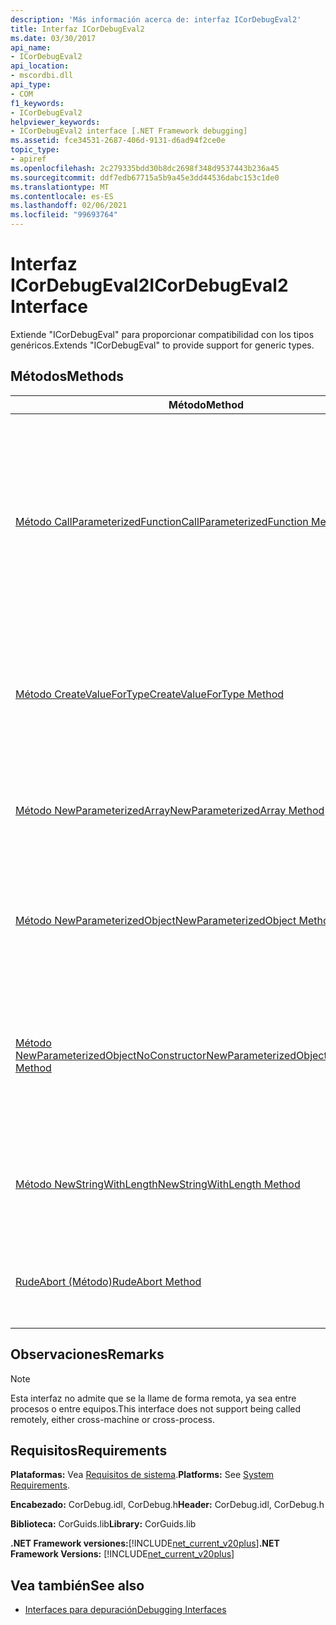 ```yaml
---
description: 'Más información acerca de: interfaz ICorDebugEval2'
title: Interfaz ICorDebugEval2
ms.date: 03/30/2017
api_name:
- ICorDebugEval2
api_location:
- mscordbi.dll
api_type:
- COM
f1_keywords:
- ICorDebugEval2
helpviewer_keywords:
- ICorDebugEval2 interface [.NET Framework debugging]
ms.assetid: fce34531-2687-406d-9131-d6ad94f2ce0e
topic_type:
- apiref
ms.openlocfilehash: 2c279335bdd30b8dc2698f348d9537443b236a45
ms.sourcegitcommit: ddf7edb67715a5b9a45e3dd44536dabc153c1de0
ms.translationtype: MT
ms.contentlocale: es-ES
ms.lasthandoff: 02/06/2021
ms.locfileid: "99693764"
---
```

# <a name="icordebugeval2-interface"></a><span data-ttu-id="8bf4e-103">Interfaz ICorDebugEval2</span><span class="sxs-lookup"><span data-stu-id="8bf4e-103">ICorDebugEval2 Interface</span></span>

<span data-ttu-id="8bf4e-104">Extiende "ICorDebugEval" para proporcionar compatibilidad con los tipos genéricos.</span><span class="sxs-lookup"><span data-stu-id="8bf4e-104">Extends "ICorDebugEval" to provide support for generic types.</span></span>  
  
## <a name="methods"></a><span data-ttu-id="8bf4e-105">Métodos</span><span class="sxs-lookup"><span data-stu-id="8bf4e-105">Methods</span></span>  
  
|<span data-ttu-id="8bf4e-106">Método</span><span class="sxs-lookup"><span data-stu-id="8bf4e-106">Method</span></span>|<span data-ttu-id="8bf4e-107">Descripción</span><span class="sxs-lookup"><span data-stu-id="8bf4e-107">Description</span></span>|  
|------------|-----------------|  
|[<span data-ttu-id="8bf4e-108">Método CallParameterizedFunction</span><span class="sxs-lookup"><span data-stu-id="8bf4e-108">CallParameterizedFunction Method</span></span>](icordebugeval2-callparameterizedfunction-method.md)|<span data-ttu-id="8bf4e-109">Configura una llamada a la instrucción "ICorDebugFunction" especificada, que puede estar anidada dentro de un tipo cuyo constructor toma parámetros de tipo, o bien puede tomar parámetros de tipo.</span><span class="sxs-lookup"><span data-stu-id="8bf4e-109">Sets up a call to the specified "ICorDebugFunction", which can be nested inside a type whose constructor takes type parameters, or can itself take type parameters.</span></span>|  
|[<span data-ttu-id="8bf4e-110">Método CreateValueForType</span><span class="sxs-lookup"><span data-stu-id="8bf4e-110">CreateValueForType Method</span></span>](icordebugeval2-createvaluefortype-method.md)|<span data-ttu-id="8bf4e-111">Obtiene un puntero a una nueva expresión "ICorDebugValue" del tipo especificado, con un valor inicial de null o cero.</span><span class="sxs-lookup"><span data-stu-id="8bf4e-111">Gets a pointer to a new "ICorDebugValue" of the specified type, with an initial value of null or zero.</span></span>|  
|[<span data-ttu-id="8bf4e-112">Método NewParameterizedArray</span><span class="sxs-lookup"><span data-stu-id="8bf4e-112">NewParameterizedArray Method</span></span>](icordebugeval2-newparameterizedarray-method.md)|<span data-ttu-id="8bf4e-113">Asigna una nueva matriz del tipo de elemento y las dimensiones especificadas.</span><span class="sxs-lookup"><span data-stu-id="8bf4e-113">Allocates a new array of the specified element type and dimensions.</span></span>|  
|[<span data-ttu-id="8bf4e-114">Método NewParameterizedObject</span><span class="sxs-lookup"><span data-stu-id="8bf4e-114">NewParameterizedObject Method</span></span>](icordebugeval2-newparameterizedobject-method.md)|<span data-ttu-id="8bf4e-115">Crea una instancia de un nuevo objeto de tipo parametrizado y llama al método de constructor del objeto.</span><span class="sxs-lookup"><span data-stu-id="8bf4e-115">Instantiates a new parameterized type object and calls the object's constructor method.</span></span>|  
|[<span data-ttu-id="8bf4e-116">Método NewParameterizedObjectNoConstructor</span><span class="sxs-lookup"><span data-stu-id="8bf4e-116">NewParameterizedObjectNoConstructor Method</span></span>](icordebugeval2-newparameterizedobjectnoconstructor-method.md)|<span data-ttu-id="8bf4e-117">Crea una instancia de un nuevo objeto de tipo parametrizado de la clase especificada sin intentar llamar a un método de constructor.</span><span class="sxs-lookup"><span data-stu-id="8bf4e-117">Instantiates a new parameterized type object of the specified class without attempting to call a constructor method</span></span>|  
|[<span data-ttu-id="8bf4e-118">Método NewStringWithLength</span><span class="sxs-lookup"><span data-stu-id="8bf4e-118">NewStringWithLength Method</span></span>](icordebugeval2-newstringwithlength-method.md)|<span data-ttu-id="8bf4e-119">Crea una nueva cadena de la longitud especificada con el contenido especificado.</span><span class="sxs-lookup"><span data-stu-id="8bf4e-119">Creates a new string of the specified length with the specified contents.</span></span>|  
|[<span data-ttu-id="8bf4e-120">RudeAbort (Método)</span><span class="sxs-lookup"><span data-stu-id="8bf4e-120">RudeAbort Method</span></span>](icordebugeval2-rudeabort-method.md)|<span data-ttu-id="8bf4e-121">Anula el cálculo que `ICorDebugEval2` está realizando actualmente.</span><span class="sxs-lookup"><span data-stu-id="8bf4e-121">Aborts the computation that this `ICorDebugEval2` is currently performing.</span></span>|  
  
## <a name="remarks"></a><span data-ttu-id="8bf4e-122">Observaciones</span><span class="sxs-lookup"><span data-stu-id="8bf4e-122">Remarks</span></span>  
  
> [!NOTE]
> <span data-ttu-id="8bf4e-123">Esta interfaz no admite que se la llame de forma remota, ya sea entre procesos o entre equipos.</span><span class="sxs-lookup"><span data-stu-id="8bf4e-123">This interface does not support being called remotely, either cross-machine or cross-process.</span></span>  
  
## <a name="requirements"></a><span data-ttu-id="8bf4e-124">Requisitos</span><span class="sxs-lookup"><span data-stu-id="8bf4e-124">Requirements</span></span>  

 <span data-ttu-id="8bf4e-125">**Plataformas:** Vea [Requisitos de sistema](../../get-started/system-requirements.md).</span><span class="sxs-lookup"><span data-stu-id="8bf4e-125">**Platforms:** See [System Requirements](../../get-started/system-requirements.md).</span></span>  
  
 <span data-ttu-id="8bf4e-126">**Encabezado:** CorDebug.idl, CorDebug.h</span><span class="sxs-lookup"><span data-stu-id="8bf4e-126">**Header:** CorDebug.idl, CorDebug.h</span></span>  
  
 <span data-ttu-id="8bf4e-127">**Biblioteca:** CorGuids.lib</span><span class="sxs-lookup"><span data-stu-id="8bf4e-127">**Library:** CorGuids.lib</span></span>  
  
 <span data-ttu-id="8bf4e-128">**.NET Framework versiones:**[!INCLUDE[net_current_v20plus](../../../../includes/net-current-v20plus-md.md)]</span><span class="sxs-lookup"><span data-stu-id="8bf4e-128">**.NET Framework Versions:** [!INCLUDE[net_current_v20plus](../../../../includes/net-current-v20plus-md.md)]</span></span>  
  
## <a name="see-also"></a><span data-ttu-id="8bf4e-129">Vea también</span><span class="sxs-lookup"><span data-stu-id="8bf4e-129">See also</span></span>

- [<span data-ttu-id="8bf4e-130">Interfaces para depuración</span><span class="sxs-lookup"><span data-stu-id="8bf4e-130">Debugging Interfaces</span></span>](debugging-interfaces.md)
